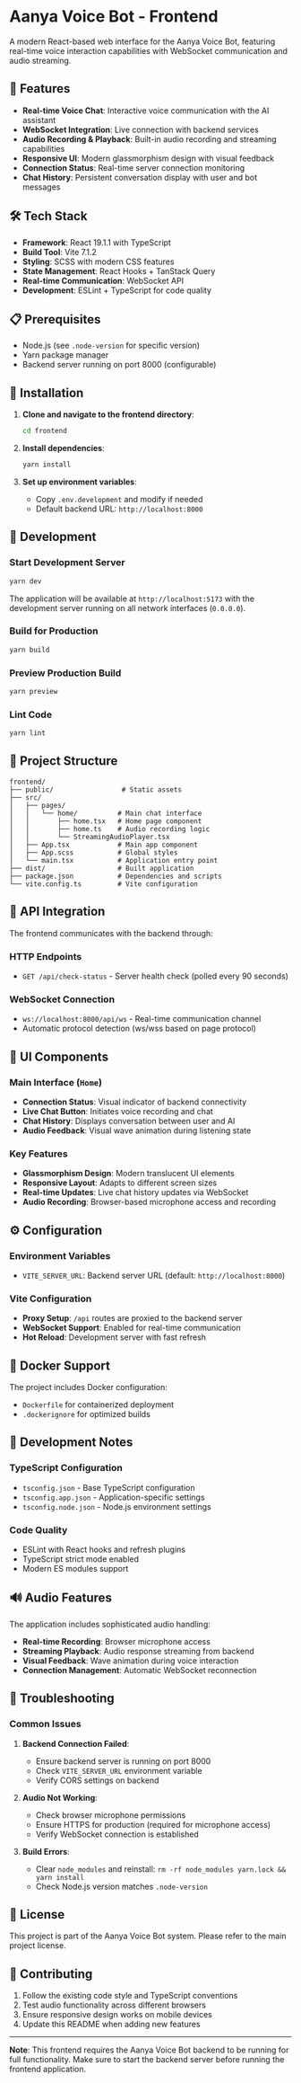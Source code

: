 # Aanya Voice Bot - Frontend

A modern React-based web interface for the Aanya Voice Bot, featuring real-time voice interaction capabilities with WebSocket communication and audio streaming.

## 🚀 Features

- **Real-time Voice Chat**: Interactive voice communication with the AI assistant
- **WebSocket Integration**: Live connection with backend services
- **Audio Recording & Playback**: Built-in audio recording and streaming capabilities
- **Responsive UI**: Modern glassmorphism design with visual feedback
- **Connection Status**: Real-time server connection monitoring
- **Chat History**: Persistent conversation display with user and bot messages

## 🛠 Tech Stack

- **Framework**: React 19.1.1 with TypeScript
- **Build Tool**: Vite 7.1.2
- **Styling**: SCSS with modern CSS features
- **State Management**: React Hooks + TanStack Query
- **Real-time Communication**: WebSocket API
- **Development**: ESLint + TypeScript for code quality

## 📋 Prerequisites

- Node.js (see `.node-version` for specific version)
- Yarn package manager
- Backend server running on port 8000 (configurable)

## 🔧 Installation

1. **Clone and navigate to the frontend directory**:
   ```bash
   cd frontend
   ```

2. **Install dependencies**:
   ```bash
   yarn install
   ```

3. **Set up environment variables**:
   - Copy `.env.development` and modify if needed
   - Default backend URL: `http://localhost:8000`

## 🚀 Development

### Start Development Server
```bash
yarn dev
```
The application will be available at `http://localhost:5173` with the development server running on all network interfaces (`0.0.0.0`).

### Build for Production
```bash
yarn build
```

### Preview Production Build
```bash
yarn preview
```

### Lint Code
```bash
yarn lint
```

## 📁 Project Structure

```
frontend/
├── public/                 # Static assets
├── src/
│   ├── pages/
│   │   └── home/          # Main chat interface
│   │       ├── home.tsx   # Home page component
│   │       ├── home.ts    # Audio recording logic
│   │       └── StreamingAudioPlayer.tsx
│   ├── App.tsx            # Main app component
│   ├── App.scss           # Global styles
│   └── main.tsx           # Application entry point
├── dist/                  # Built application
├── package.json           # Dependencies and scripts
└── vite.config.ts         # Vite configuration
```

## 🔌 API Integration

The frontend communicates with the backend through:

### HTTP Endpoints
- `GET /api/check-status` - Server health check (polled every 90 seconds)

### WebSocket Connection
- `ws://localhost:8000/api/ws` - Real-time communication channel
- Automatic protocol detection (ws/wss based on page protocol)

## 🎨 UI Components

### Main Interface (`Home`)
- **Connection Status**: Visual indicator of backend connectivity
- **Live Chat Button**: Initiates voice recording and chat
- **Chat History**: Displays conversation between user and AI
- **Audio Feedback**: Visual wave animation during listening state

### Key Features
- **Glassmorphism Design**: Modern translucent UI elements
- **Responsive Layout**: Adapts to different screen sizes
- **Real-time Updates**: Live chat history updates via WebSocket
- **Audio Recording**: Browser-based microphone access and recording

## ⚙️ Configuration

### Environment Variables
- `VITE_SERVER_URL`: Backend server URL (default: `http://localhost:8000`)

### Vite Configuration
- **Proxy Setup**: `/api` routes are proxied to the backend server
- **WebSocket Support**: Enabled for real-time communication
- **Hot Reload**: Development server with fast refresh

## 🐳 Docker Support

The project includes Docker configuration:
- `Dockerfile` for containerized deployment
- `.dockerignore` for optimized builds

## 📝 Development Notes

### TypeScript Configuration
- `tsconfig.json` - Base TypeScript configuration
- `tsconfig.app.json` - Application-specific settings
- `tsconfig.node.json` - Node.js environment settings

### Code Quality
- ESLint with React hooks and refresh plugins
- TypeScript strict mode enabled
- Modern ES modules support

## 🔊 Audio Features

The application includes sophisticated audio handling:
- **Real-time Recording**: Browser microphone access
- **Streaming Playback**: Audio response streaming from backend
- **Visual Feedback**: Wave animation during voice interaction
- **Connection Management**: Automatic WebSocket reconnection

## 🚨 Troubleshooting

### Common Issues

1. **Backend Connection Failed**:
   - Ensure backend server is running on port 8000
   - Check `VITE_SERVER_URL` environment variable
   - Verify CORS settings on backend

2. **Audio Not Working**:
   - Check browser microphone permissions
   - Ensure HTTPS for production (required for microphone access)
   - Verify WebSocket connection is established

3. **Build Errors**:
   - Clear `node_modules` and reinstall: `rm -rf node_modules yarn.lock && yarn install`
   - Check Node.js version matches `.node-version`

## 📄 License

This project is part of the Aanya Voice Bot system. Please refer to the main project license.

## 🤝 Contributing

1. Follow the existing code style and TypeScript conventions
2. Test audio functionality across different browsers
3. Ensure responsive design works on mobile devices
4. Update this README when adding new features

---

**Note**: This frontend requires the Aanya Voice Bot backend to be running for full functionality. Make sure to start the backend server before running the frontend application.
